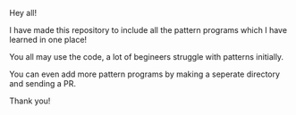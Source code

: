Hey all!

I have made this repository to include all the pattern programs which I have learned in one place!

You all may use the code, a lot of begineers struggle with patterns initially.

You can even add more pattern programs by making a seperate directory and sending a PR.

Thank you!

